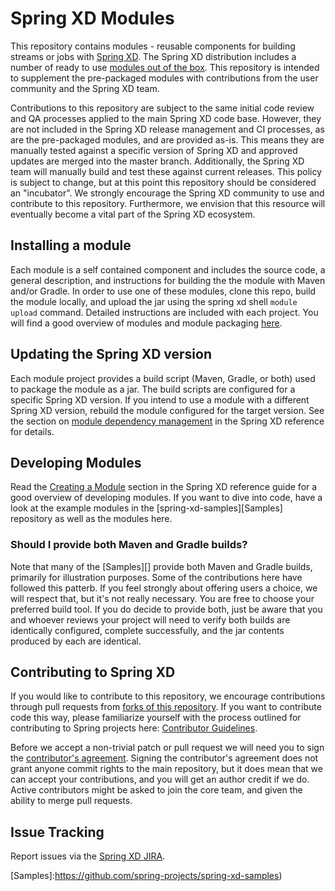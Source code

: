 Spring XD Modules
=================
This repository contains modules - reusable components for building streams or jobs with [Spring XD](http://projects.spring.io/spring-xd/). The Spring XD distribution includes a number of ready to use  [modules out of the box](http://docs.spring.io/spring-xd/docs/current-SNAPSHOT/reference/html/#available-modules). This repository is intended to supplement the pre-packaged modules with contributions from the user community and the Spring XD team. 

Contributions to this repository are subject to the same initial code review and QA processes applied to the main Spring XD code base. However, they are not included in the Spring XD release management and CI processes, as are the pre-packaged modules, and are provided as-is. This means they are manually tested against a specific version of Spring XD and approved updates are merged into the master branch. Additionally, the Spring XD team will manually build and test these against current releases. This policy is subject to change, but at this point this repository should be considered an "incubator". We strongly encourage the Spring XD community to use and contribute to this repository. Furthermore, we envision that this resource will eventually become a vital part of the Spring XD ecosystem. 


## Installing a module

Each module is a self contained component and includes the source code, a general description, and instructions for building the the module with Maven and/or Gradle. In order to use one of these modules, clone this repo, build the module locally, and upload the jar using the spring xd shell `module upload` command. Detailed instructions are included with each project. You will find a good overview of modules and module packaging [here](http://docs.spring.io/spring-xd/docs/current/reference/html/#modules).

## Updating the Spring XD version

Each module project provides a build script (Maven, Gradle, or both) used to package the module as a jar. The build scripts are configured for a specific Spring XD version. If you intend to use a module with a different Spring XD version, rebuild the module configured for the target version. See the section on [module dependency management](http://docs.spring.io/spring-xd/docs/current-SNAPSHOT/reference/html/#module-dependency-management) in the Spring XD reference for details.

## Developing Modules

Read the [Creating a Module](http://docs.spring.io/spring-xd/docs/current-SNAPSHOT/reference/html/#creating-a-module) section in the Spring XD reference guide for a good overview of developing modules. If you want to dive into code, have a look at the example modules in the [spring-xd-samples][Samples] repository as well as the modules here. 

### Should I provide both Maven and Gradle builds?

Note that many of the [Samples][] provide both Maven and Gradle builds, primarily for illustration purposes. Some of the contributions here have followed this patterb. If you feel strongly about offering users a choice, we will respect that, but it's not really necessary. You are free to choose your preferred build tool. If you do decide to provide both, just be aware that you and whoever reviews your project will need to verify both builds are identically configured, complete successfully, and the jar contents produced by each are identical.

## Contributing to Spring XD

If you would like to contribute to this repository, we encourage contributions through pull requests from [forks of this repository](http://help.github.com/forking/). If you want to contribute code this way, please familiarize yourself with the process outlined for contributing to Spring projects here: [Contributor Guidelines](https://github.com/SpringSource/spring-integration/wiki/Contributor-Guidelines).

Before we accept a non-trivial patch or pull request we will need you to sign the [contributor's agreement](https://support.springsource.com/spring_committer_signup). Signing the contributor's agreement does not grant anyone commit rights to the main repository, but it does mean that we can accept your contributions, and you will get an author credit if we do.  Active contributors might be asked to join the core team, and given the ability to merge pull requests.

## Issue Tracking

Report issues via the [Spring XD JIRA](https://jira.springsource.org/browse/XD).

[Samples]:https://github.com/spring-projects/spring-xd-samples)
